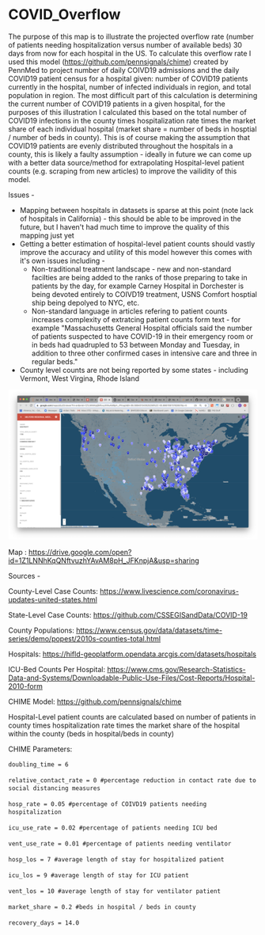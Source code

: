 # COVID_Overflow

The purpose of this map is to illustrate the projected overflow rate (number of patients needing hospitalization versus number of available beds) 30 days from now for each hospital in the US. To calculate this overflow rate I used this model (https://github.com/pennsignals/chime) created by PennMed to project number of daily COIVD19 admissions and the daily COVID19 patient census for a hospital given: number of COVID19 patients currently in the hospital, number of infected individuals in region, and total population in region. The most difficult part of this calculation is determining the current number of COVID19 patients in a given hospital, for the purposes of this illustration I calculated this based on the total number of COVID19 infections in the county times hospitalization rate times the market share of each individual hospital (market share = number of beds in hosptial / number of beds in county). This is of course making the assumption that COVID19 patients are evenly distributed throughout the hospitals in a county, this is likely a faulty assumption - ideally in future we can come up with a better data source/method for extrapolating Hospital-level patient counts (e.g. scraping from new articles) to improve the vailidity of this model.

Issues - 
* Mapping between hospitals in datasets is sparse at this point (note lack of hospitals in California) - this should be able to be improved in the future, but I haven't had much time to improve the quality of this mapping just yet
* Getting a better estimation of hospital-level patient counts should vastly improve the accuracy and utility of this model however this comes with it's own issues including - 
    * Non-traditional treatment landscape - new and non-standard facilties are being added to the ranks of those preparing to take in patients by the day, for example Carney Hospital in Dorchester is being devoted entirely to COIVD19 treatment, USNS Comfort hosptial ship being depolyed to NYC, etc.
    * Non-standard language in articles refering to patient counts increases complexity of extratcing patient counts form text  - for example "Massachusetts General Hospital officials said the number of patients suspected to have COVID-19 in their emergency room or in beds had quadrupled to 53 between Monday and Tuesday, in addition to three other confirmed cases in intensive care and three in regular beds."
* County level counts are not being reported by some states - including Vermont, West Virgina, Rhode Island

![Image of Map](https://github.com/chris-kirkup/COVID_Overflow/blob/master/Screen%20Shot%202020-03-20%20at%201.55.27%20PM.png)

Map : https://drive.google.com/open?id=1Z1LNNhKqQNftvuzhYAvAM8pH_JFKnpjA&usp=sharing


Sources - 

County-Level Case Counts:
https://www.livescience.com/coronavirus-updates-united-states.html

State-Level Case Counts:
https://github.com/CSSEGISandData/COVID-19

County Populations:
https://www.census.gov/data/datasets/time-series/demo/popest/2010s-counties-total.html

Hospitals:
https://hifld-geoplatform.opendata.arcgis.com/datasets/hospitals

ICU-Bed Counts Per Hospital:
https://www.cms.gov/Research-Statistics-Data-and-Systems/Downloadable-Public-Use-Files/Cost-Reports/Hospital-2010-form

CHIME Model:
https://github.com/pennsignals/chime


Hospital-Level patient counts are calculated based on number of patients in county times hospitalization rate times the market share of the hospital within the county (beds in hospital/beds in county)

CHIME Parameters:

    doubling_time = 6

    relative_contact_rate = 0 #percentage reduction in contact rate due to social distancing measures

    hosp_rate = 0.05 #percentage of COIVD19 patients needing hospitalization

    icu_use_rate = 0.02 #percentage of patients needing ICU bed

    vent_use_rate = 0.01 #percentage of patients needing ventilator

    hosp_los = 7 #average length of stay for hospitalized patient

    icu_los = 9 #average length of stay for ICU patient

    vent_los = 10 #average length of stay for ventilator patient

    market_share = 0.2 #beds in hospital / beds in county

    recovery_days = 14.0
